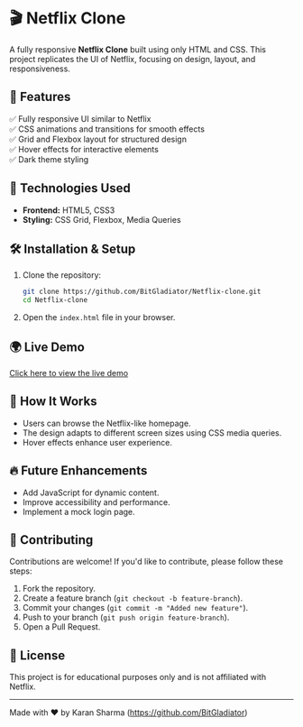 # 🎬 Netflix Clone

A fully responsive **Netflix Clone** built using only HTML and CSS. This project replicates the UI of Netflix, focusing on design, layout, and responsiveness.

## 📌 Features

✅ Fully responsive UI similar to Netflix  
✅ CSS animations and transitions for smooth effects  
✅ Grid and Flexbox layout for structured design  
✅ Hover effects for interactive elements  
✅ Dark theme styling  

## 🚀 Technologies Used

- **Frontend:** HTML5, CSS3  
- **Styling:** CSS Grid, Flexbox, Media Queries  

## 🛠 Installation & Setup

1. Clone the repository:
   ```sh
   git clone https://github.com/BitGladiator/Netflix-clone.git
   cd Netflix-clone
   ```
2. Open the `index.html` file in your browser.

## 🌍 Live Demo
[Click here to view the live demo](https://netflix-inspired-clone.vercel.app/)

## 📖 How It Works
- Users can browse the Netflix-like homepage.
- The design adapts to different screen sizes using CSS media queries.
- Hover effects enhance user experience.

## 🔥 Future Enhancements
- Add JavaScript for dynamic content.
- Improve accessibility and performance.
- Implement a mock login page.

## 🤝 Contributing
Contributions are welcome! If you'd like to contribute, please follow these steps:
1. Fork the repository.
2. Create a feature branch (`git checkout -b feature-branch`).
3. Commit your changes (`git commit -m "Added new feature"`).
4. Push to your branch (`git push origin feature-branch`).
5. Open a Pull Request.

## 📝 License
This project is for educational purposes only and is not affiliated with Netflix.

---
Made with ❤️ by Karan Sharma (https://github.com/BitGladiator)

